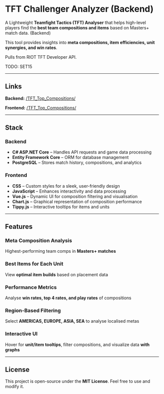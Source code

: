 # TFT Challenger Analyzer (Backend)

A Lightweight **Teamfight Tactics (TFT) Analyser** that helps high-level players find the **best team compositions and items** based on Masters+ match data. (Backend)

This tool provides insights into **meta compositions, item efficiencies, unit synergies, and win rates**.

Pulls from RIOT TFT Developer API.

TODO: SET15

---

## Links 
**Backend:** [/TFT_Top_Compositions/](https://github.com/Nick-Chan/TFT_Top_Compositions/)

**Frontend:** [/TFT_Top_Compositions/](https://github.com/Nick-Chan/TFT_Top_Compositions_Frontend/)

---

## Stack  

### Backend  
- **C# ASP.NET Core** – Handles API requests and game data processing  
- **Entity Framework Core** – ORM for database management  
- **PostgreSQL** – Stores match history, compositions, and analytics  

### Frontend  
- **CSS** – Custom styles for a sleek, user-friendly design  
- **JavaScript** – Enhances interactivity and data processing  
- **Vue.js** – Dynamic UI for composition filtering and visualisation  
- **Chart.js** – Graphical representation of composition performance  
- **Tippy.js** – Interactive tooltips for items and units  

---

## Features  

### **Meta Composition Analysis**  
Highest-performing team comps in **Masters+ matches**  

### **Best Items for Each Unit**  
View **optimal item builds** based on placement data  

### **Performance Metrics**  
Analyse **win rates, top 4 rates, and play rates** of compositions  

### **Region-Based Filtering**  
Select **AMERICAS, EUROPE, ASIA, SEA** to analyse localised metas  

### **Interactive UI**  
Hover for **unit/item tooltips**, filter compositions, and visualize data **with graphs**  

---

## License  
This project is open-source under the **MIT License**. Feel free to use and modify it.  
